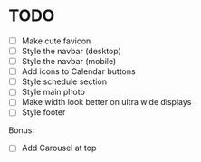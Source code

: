 # TODO

- [ ] Make cute favicon
- [ ] Style the navbar (desktop)
- [ ] Style the navbar (mobile)
- [ ] Add icons to Calendar buttons
- [ ] Style schedule section
- [ ] Style main photo
- [ ] Make width look better on ultra wide displays
- [ ] Style footer

Bonus:
- [ ] Add Carousel at top